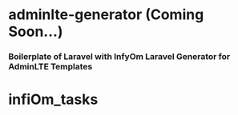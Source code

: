 # adminlte-generator (Coming Soon...)
### Boilerplate of Laravel with InfyOm Laravel Generator for AdminLTE Templates
# infiOm_tasks
